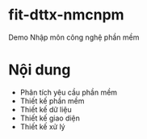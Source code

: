 # fit-dttx-nmcnpm
Demo Nhập môn công nghệ phần mềm

# Nội dung
- Phân tích yêu cầu phần mềm
- Thiết kế phần mềm
 - Thiết kế dữ liệu
 - Thiết kế giao diện
 - Thiết kế xử lý